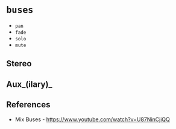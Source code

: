 # `buses`

  - `pan`
  - `fade`
  - `solo`
  - `mute`


## Stereo


## Aux_(ilary)_


## References

  - Mix Buses - https://www.youtube.com/watch?v=U87NinCjiQQ
